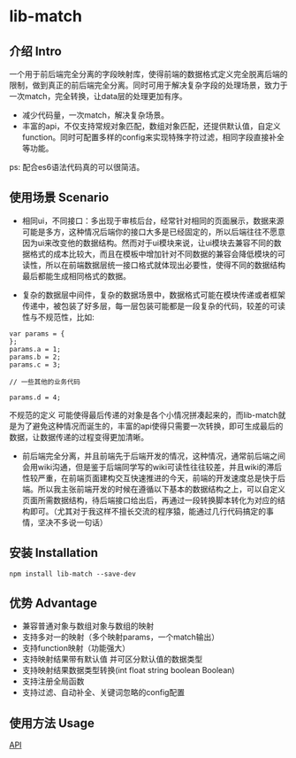 # lib-match

## 介绍 Intro
一个用于前后端完全分离的字段映射库，使得前端的数据格式定义完全脱离后端的限制，做到真正的前后端完全分离。同时可用于解决复杂字段的处理场景，致力于一次match，完全转换，让data层的处理更加有序。

- 减少代码量，一次match，解决复杂场景。
- 丰富的api，不仅支持常规对象匹配，数组对象匹配，还提供默认值，自定义function。同时可配置多样的config来实现特殊字符过滤，相同字段直接补全等功能。

ps: 配合es6语法代码真的可以很简洁。

## 使用场景 Scenario
- 相同ui，不同接口：多出现于审核后台，经常针对相同的页面展示，数据来源可能是多方，这种情况后端你的接口大多是已经固定的，所以后端往往不愿意因为ui来改变他的数据结构。然而对于ui模块来说，让ui模块去兼容不同的数据格式的成本比较大，而且在模板中增加针对不同数据的兼容会降低模块的可读性，所以在前端数据层统一接口格式就体现出必要性，使得不同的数据结构最后都能生成相同格式的数据。

- 复杂的数据层中间件，复杂的数据场景中，数据格式可能在模块传递或者框架传递中，被包装了好多层，每一层包装可能都是一段复杂的代码，较差的可读性与不规范性，比如:
```
var params = {
};
params.a = 1;
params.b = 2;
params.c = 3;

// 一些其他的业务代码

params.d = 4;
```
不规范的定义 可能使得最后传递的对象是各个小情况拼凑起来的，而lib-match就是为了避免这种情况而诞生的，丰富的api使得只需要一次转换，即可生成最后的数据，让数据传递的过程变得更加清晰。

- 前后端完全分离，并且前端先于后端开发的情况，这种情况，通常前后端之间会用wiki沟通，但是鉴于后端同学写的wiki可读性往往较差，并且wiki的滞后性较严重，在前端页面建构交互快速推进的今天，前端的开发速度总是快于后端。所以我主张前端开发的时候在遵循以下基本的数据结构之上，可以自定义页面所需数据结构，待后端接口给出后，再通过一段转换脚本转化为对应的结构即可。（尤其对于我这样不擅长交流的程序猿，能通过几行代码搞定的事情，坚决不多说一句话）

## 安装 Installation
```
npm install lib-match --save-dev
```

## 优势 Advantage
- 兼容普通对象与数组对象与数组的映射
- 支持多对一的映射（多个映射params，一个match输出）
- 支持function映射（功能强大）
- 支持映射结果带有默认值 并可区分默认值的数据类型
- 支持映射结果数据类型转换(int float string boolean Boolean)
- 支持注册全局函数
- 支持过滤、自动补全、关键词忽略的config配置

## 使用方法 Usage
[API](https://github.com/Luobata/lib-match/wiki/API)
